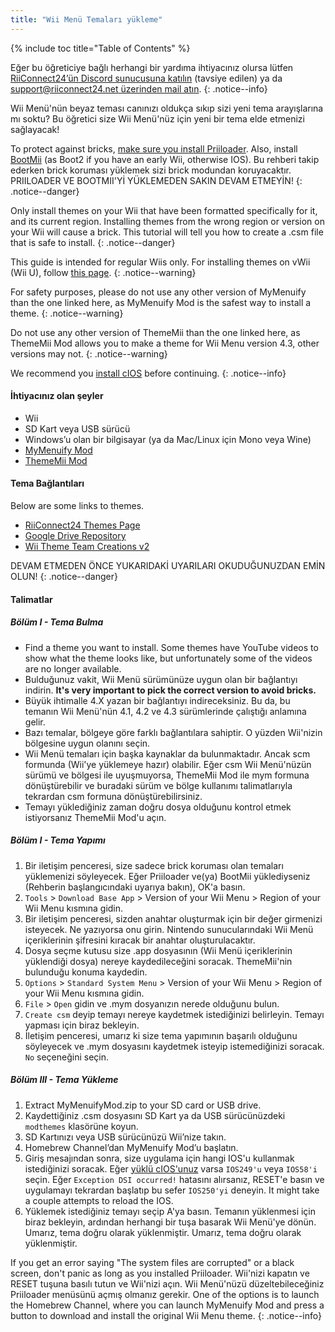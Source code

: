 ```yaml
---
title: "Wii Menü Temaları yükleme"
---
```


{% include toc title="Table of Contents" %}

Eğer bu öğreticiye bağlı herhangi bir yardıma ihtiyacınız olursa lütfen [RiiConnect24’ün Discord sunucusuna katılın](https://discord.gg/rc24) (tavsiye edilen) ya da [support@riiconnect24.net üzerinden mail atın](mailto:support@riiconnect24.net).
{: .notice--info}

Wii Menü'nün beyaz teması canınızı oldukça sıkıp sizi yeni tema arayışlarına mı soktu? Bu öğretici size Wii Menü'nüz için yeni bir tema elde etmenizi sağlayacak!

To protect against bricks, [make sure you install Priiloader](priiloader). Also, install [BootMii](bootmii) (as Boot2 if you have an early Wii, otherwise IOS). Bu rehberi takip ederken brick koruması yüklemek sizi brick modundan koruyacaktır. PRIILOADER VE BOOTMII'Yİ YÜKLEMEDEN SAKIN DEVAM ETMEYİN!
{: .notice--danger}

Only install themes on your Wii that have been formatted specifically for it, and its current region. Installing themes from the wrong region or version on your Wii will cause a brick. This tutorial will tell you how to create a .csm file that is safe to install.
{: .notice--danger}

This guide is intended for regular Wiis only. For installing themes on vWii (Wii U), follow [this page](themes-vwii).
{: .notice--warning}

For safety purposes, please do not use any other version of MyMenuify than the one linked here, as MyMenuify Mod is the safest way to install a theme.
{: .notice--warning}

Do not use any other version of ThemeMii than the one linked here, as ThemeMii Mod allows you to make a theme for Wii Menu version 4.3, other versions may not.
{: .notice--warning}

We recommend you [install cIOS](cios) before continuing.
{: .notice--info}

#### İhtiyacınız olan şeyler

* Wii
* SD Kart veya USB sürücü
* Windows’u olan bir bilgisayar (ya da Mac/Linux için Mono veya Wine)
* [MyMenuify Mod](https://hbb1.oscwii.org/hbb/MyMenuifyMod/MyMenuifyMod.zip)
* [ThemeMii Mod](/assets/files/New_ThemeMii_MOD.zip)

#### Tema Bağlantıları

Below are some links to themes.

* [RiiConnect24 Themes Page](https://rc24.xyz/goodies/themes/)
* [Google Drive Repository](https://drive.google.com/drive/folders/1K1WQe36bGibsF4ZlAxZKU6ngNpjUnh5i)
* [Wii Theme Team Creations v2](https://gbatemp.net/threads/wii-theme-team-creations-v2.336596/)

DEVAM ETMEDEN ÖNCE YUKARIDAKİ UYARILARI OKUDUĞUNUZDAN EMİN OLUN!
{: .notice--danger}

#### Talimatlar

##### Bölüm I - Tema Bulma

* Find a theme you want to install. Some themes have YouTube videos to show what the theme looks like, but unfortunately some of the videos are no longer available.
* Bulduğunuz vakit, Wii Menü sürümünüze uygun olan bir bağlantıyı indirin. **It's very important to pick the correct version to avoid bricks.**
* Büyük ihtimalle 4.X yazan bir bağlantıyı indireceksiniz. Bu da, bu temanın Wii Menü'nün 4.1, 4.2 ve 4.3 sürümlerinde çalıştığı anlamına gelir.
* Bazı temalar, bölgeye göre farklı bağlantılara sahiptir. O yüzden Wii'nizin bölgesine uygun olanını seçin.
* Wii Menü temaları için başka kaynaklar da bulunmaktadır. Ancak scm formunda (Wii'ye yüklemeye hazır) olabilir. Eğer csm Wii Menü'nüzün sürümü ve bölgesi ile uyuşmuyorsa, ThemeMii Mod ile mym formuna dönüştürebilir ve buradaki sürüm ve bölge kullanımı talimatlarıyla tekrardan csm formuna dönüştürebilirsiniz.
* Temayı yüklediğiniz zaman doğru dosya olduğunu kontrol etmek istiyorsanız ThemeMii Mod'u açın.

##### Bölüm I - Tema Yapımı

1. Bir iletişim penceresi, size sadece brick koruması olan temaları yüklemenizi söyleyecek. Eğer Priiloader ve(ya) BootMii yüklediyseniz (Rehberin başlangıcındaki uyarıya bakın), OK'a basın.
2. `Tools` > `Download Base App` > Version of your Wii Menu > Region of your Wii Menu kısmına gidin.
3. Bir iletişim penceresi, sizden anahtar oluşturmak için bir değer girmenizi isteyecek. Ne yazıyorsa onu girin. Nintendo sunucularındaki Wii Menü içeriklerinin şifresini kıracak bir anahtar oluşturulacaktır.
4. Dosya seçme kutusu size .app dosyasının (Wii Menü içeriklerinin yüklendiği dosya) nereye kaydedileceğini soracak. ThemeMii'nin bulunduğu konuma kaydedin.
5. `Options` > `Standard System Menu` > Version of your Wii Menu > Region of your Wii Menu kısmına gidin.
6. `File` > `Open` gidin ve .mym dosyanızın nerede olduğunu bulun.
7. `Create csm` deyip temayı nereye kaydetmek istediğinizi belirleyin. Temayı yapması için biraz bekleyin.
8. İletişim penceresi, umarız ki size tema yapımının başarılı olduğunu söyleyecek ve .mym dosyasını kaydetmek isteyip istemediğinizi soracak. `No` seçeneğini seçin.

##### Bölüm III - Tema Yükleme

1. Extract MyMenuifyMod.zip to your SD card or USB drive.
2. Kaydettiğiniz .csm dosyasını SD Kart ya da USB sürücünüzdeki `modthemes` klasörüne koyun.
3. SD Kartınızı veya USB sürücünüzü Wii’nize takın.
4. Homebrew Channel’dan MyMenuify Mod’u başlatın.
5. Giriş mesajından sonra, size uygulama için hangi IOS'u kullanmak istediğinizi soracak. Eğer [yüklü cIOS'unuz](cios) varsa `IOS249'u` veya `IOS58'i` seçin. Eğer `Exception DSI occurred!` hatasını alırsanız, RESET'e basın ve uygulamayı tekrardan başlatıp bu sefer `IOS250'yi` deneyin. It might take a couple attempts to reload the IOS.
6. Yüklemek istediğiniz temayı seçip A'ya basın. Temanın yüklenmesi için biraz bekleyin, ardından herhangi bir tuşa basarak Wii Menü'ye dönün. Umarız, tema doğru olarak yüklenmiştir. Umarız, tema doğru olarak yüklenmiştir.

If you get an error saying "The system files are corrupted" or a black screen, don't panic as long as you installed Priiloader. Wii'nizi kapatın ve RESET tuşuna basılı tutun ve Wii'nizi açın. Wii Menü'nüzü düzeltebileceğiniz Priiloader menüsünü açmış olmanız gerekir. One of the options is to launch the Homebrew Channel, where you can launch MyMenuify Mod and press a button to download and install the original Wii Menu theme.
{: .notice--info}
